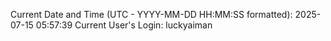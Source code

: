 Current Date and Time (UTC - YYYY-MM-DD HH:MM:SS formatted): 2025-07-15 05:57:39
Current User's Login: luckyaiman
